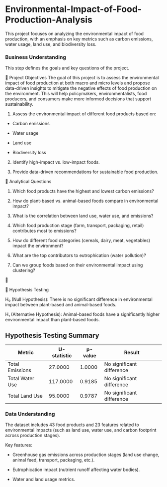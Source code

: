 # Environmental-Impact-of-Food-Production-Analysis
This project focuses on analyzing the environmental impact of food production, with an emphasis on key metrics such as carbon emissions, water usage, land use, and biodiversity loss.


### Business Understanding
This step defines the goals and key questions of the project.

📌 Project Objectives
The goal of this project is to assess the environmental impact of food production at both macro and micro levels and propose data-driven insights to mitigate the negative effects of food production on the environment. This will help policymakers, environmentalists, food producers, and consumers make more informed decisions that support sustainability.

1. Assess the environmental impact of different food products based on:

* Carbon emissions

* Water usage

* Land use

* Biodiversity loss

2. Identify high-impact vs. low-impact foods.

3. Provide data-driven recommendations for sustainable food production.

📌 Analytical Questions

1. Which food products have the highest and lowest carbon emissions?

2. How do plant-based vs. animal-based foods compare in environmental impact?

3. What is the correlation between land use, water use, and emissions?

4. Which food production stage (farm, transport, packaging, retail) contributes most to emissions?

5. How do different food categories (cereals, dairy, meat, vegetables) impact the environment?

6. What are the top contributors to eutrophication (water pollution)?

7. Can we group foods based on their environmental impact using clustering?

🚀 

📌 Hypothesis Testing

H₀ (Null Hypothesis): There is no significant difference in environmental impact between plant-based and animal-based foods.

H₁ (Alternative Hypothesis): Animal-based foods have a significantly higher environmental impact than plant-based foods.

## Hypothesis Testing Summary

| Metric           | U-statistic | p-value  | Result                    |
|-----------------|------------|----------|---------------------------|
| Total Emissions | 27.0000     | 1.0000   | No significant difference |
| Total Water Use | 117.0000    | 0.9185   | No significant difference |
| Total Land Use  | 95.0000     | 0.9787   | No significant difference |


### Data Understanding
The dataset includes 43 food products and 23 features related to environmental impacts (such as land use, water use, and carbon footprint across production stages).

Key features:

* Greenhouse gas emissions across production stages (land use change, animal feed, transport, packaging, etc.).

* Eutrophication impact (nutrient runoff affecting water bodies).

* Water and land usage metrics.
